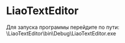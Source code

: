 # LiaoTextEditor
Для запуска программы перейдите по пути: \LiaoTextEditor\bin\Debug\LiaoTextEditor.exe
